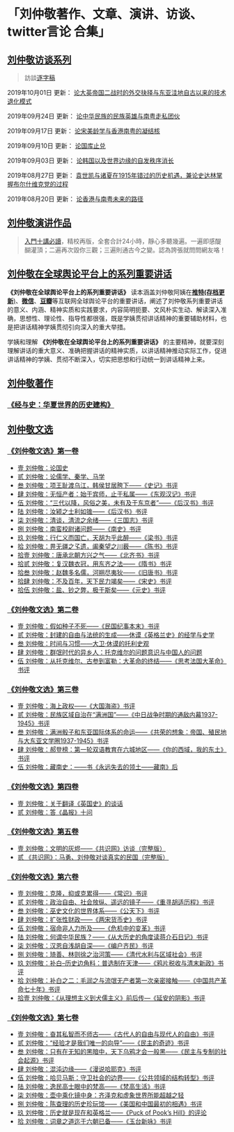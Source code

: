 # 「刘仲敬著作、文章、演讲、访谈、twitter言论 合集」

## [刘仲敬访谈系列](https://www.youtube.com/user/maho/videos)

> 訪談[逐字稿](https://github.com/LiuZhongjing/LiuZhongjing-All-In/blob/master/04_interview)

2019年10月01日 更新： [论大英帝国二战时的外交抉择与东亚洼地自古以来的技术退化模式](https://github.com/LiuZhongjing/LiuZhongjing-All-In/blob/master/04_interview/刘仲敬访谈056.md)

2019年09月24日 更新： [论中华民族的民族英雄与南粤走私团伙](https://github.com/LiuZhongjing/LiuZhongjing-All-In/blob/master/04_interview/刘仲敬访谈055.md)

2019年09月17日 更新： [论宋美龄学与香港南粤的凝结核](https://github.com/LiuZhongjing/LiuZhongjing-All-In/blob/master/04_interview/刘仲敬访谈054.md)

2019年09月10日 更新： [论国库止兑](https://github.com/LiuZhongjing/LiuZhongjing-All-In/blob/master/04_interview/刘仲敬访谈053.md)

2019年09月03日 更新： [论韩国以及世界边缘的自发秩序消长](https://github.com/LiuZhongjing/LiuZhongjing-All-In/blob/master/04_interview/刘仲敬访谈052.md)

2019年08月27日 更新： [袁世凯与诸夏在1915年错过的历史机遇，兼论史达林掌握布尔什维克党的过程](https://github.com/LiuZhongjing/LiuZhongjing-All-In/blob/master/04_interview/刘仲敬访谈051.md)

2019年08月20日 更新： [论香港与南粤未来的路径](https://github.com/LiuZhongjing/LiuZhongjing-All-In/blob/master/04_interview/刘仲敬访谈050.md)


## [刘仲敬演讲作品](https://www.youtube.com/playlist?list=PLXTvjPwNKocvFS7I8yEX83kmMp3OC1cYP)

> [入門十講必讀](https://www.youtube.com/playlist?list=PLBPiuae1XK1KypycgYVSxySs5dBf88Px9)，精校再版，全套合計24小時，靜心多聽幾遍。一遍即感醍醐灌頂；二遍再次毀你三觀；三遍則通古今之變。認為誇張就問問網友咯！


## [刘仲敬在全球舆论平台上的系列重要讲话](https://github.com/LiuZhongjing/LiuZhongjing-All-In/blob/master/01_Internet/README.md)

 **《刘仲敬在全球舆论平台上的系列重要讲话》** 读本涵盖刘仲敬阿姨在[**推特(存档更新**)](https://github.com/LiuZhongjing/LiuZhongjing-All-In/blob/master/01_Internet/刘仲敬Twitter/README.md)、[**微信**](https://github.com/LiuZhongjing/LiuZhongjing-All-In/blob/master/01_Internet/刘仲敬微信言论/README.md)、[**豆瓣**](https://github.com/LiuZhongjing/LiuZhongjing-All-In/blob/master/01_Internet/数卷残编言论集1-22/README.md)等互联网全球舆论平台的重要讲话，阐述了刘仲敬系列重要讲话的意义、内涵、精神实质和实践要求，内容简明扼要、文风朴实生动、解读深入准确，思想性、理论性、指导性都很强，既是学姨贯彻讲话精神的重要辅助材料，也是把讲话精神学姨贯彻引向深入的重大举措。

学姨和理解 **《刘仲敬在全球舆论平台上的系列重要讲话》** 的主要精神，就要深刻理解讲话的重大意义、准确把握讲话的精神实质，以讲话精神推动实际工作，促进讲话精神的学姨、贯彻不断深入，切实把思想和行动统一到讲话精神上来。

## [刘仲敬著作](https://github.com/LiuZhongjing/LiuZhongjing-All-In/blob/master/03_books/README.md)

### [《经与史：华夏世界的历史建构》](https://github.com/LiuZhongjing/LiuZhongjing-All-In/blob/master/03_books/经与史/README.md)

## [刘仲敬文选](https://github.com/LiuZhongjing/LiuZhongjing-All-In/blob/master/02_articles/README.md)
		
### [《刘仲敬文选》第一卷](https://github.com/LiuZhongjing/LiuZhongjing-All-In/blob/master/02_articles/《刘仲敬文选》第一卷.md)
- [壹 刘仲敬：论国史](https://github.com/LiuZhongjing/LiuZhongjing-All-In/blob/master/02_articles/《刘仲敬文选》第一卷.md#壹-刘仲敬论国史)
- [贰 刘仲敬：论儒学、秦学、马学](https://github.com/LiuZhongjing/LiuZhongjing-All-In/blob/master/02_articles/《刘仲敬文选》第一卷.md#贰-刘仲敬论儒学秦学马学)
- [叁 刘仲敬：项王耻渡乌江，韩侯甘居胯下——《史记》书评](https://github.com/LiuZhongjing/LiuZhongjing-All-In/blob/master/02_articles/《刘仲敬文选》第一卷.md#叁-刘仲敬项王耻渡乌江韩侯甘居胯下史记书评)
- [肆 刘仲敬：无恒产者：始于宾师，止于私属——《东观汉记》书评](https://github.com/LiuZhongjing/LiuZhongjing-All-In/blob/master/02_articles/《刘仲敬文选》第一卷.md#肆-刘仲敬无恒产者始于宾师止于私属东观汉记书评)
- [伍 刘仲敬：“三代以降，风俗之美，未有及于东京者”——《后汉书》书评](https://github.com/LiuZhongjing/LiuZhongjing-All-In/blob/master/02_articles/《刘仲敬文选》第一卷.md#伍-刘仲敬三代以降风俗之美未有及于东京者后汉书书评)
- [陆 刘仲敬：汝颍之士利如锥——《后汉书》书评](https://github.com/LiuZhongjing/LiuZhongjing-All-In/blob/master/02_articles/《刘仲敬文选》第一卷.md#陆-刘仲敬汝颍之士利如锥后汉书书评)
- [柒 刘仲敬：清谈，清流之余绪——《三国志》书评](https://github.com/LiuZhongjing/LiuZhongjing-All-In/blob/master/02_articles/《刘仲敬文选》第一卷.md#柒-刘仲敬清谈清流之余绪三国志书评)
- [捌 刘仲敬：南蛮校尉诸问题——《南史》书评](https://github.com/LiuZhongjing/LiuZhongjing-All-In/blob/master/02_articles/《刘仲敬文选》第一卷.md#捌-刘仲敬南蛮校尉诸问题南史书评)
- [玖 刘仲敬：行仁义而国亡，天胡为乎此醉——《梁书》书评](https://github.com/LiuZhongjing/LiuZhongjing-All-In/blob/master/02_articles/《刘仲敬文选》第一卷.md#玖-刘仲敬行仁义而国亡天胡为乎此醉梁书书评)
- [拾 刘仲敬：畀无疆之孓遗，阖秦望之川薮——《陈书》书评](https://github.com/LiuZhongjing/LiuZhongjing-All-In/blob/master/02_articles/《刘仲敬文选》第一卷.md#拾-刘仲敬畀无疆之孓遗阖秦望之川薮陈书书评)
- [拾壹 刘仲敬：唐承北朝方兴之气——《北齐书》书评](https://github.com/LiuZhongjing/LiuZhongjing-All-In/blob/master/02_articles/《刘仲敬文选》第一卷.md#拾壹-刘仲敬唐承北朝方兴之气北齐书书评)
- [拾贰 刘仲敬：复汉魏衣冠，用东齐之法——《隋书》书评](https://github.com/LiuZhongjing/LiuZhongjing-All-In/blob/master/02_articles/《刘仲敬文选》第一卷.md#拾贰-刘仲敬复汉魏衣冠用东齐之法隋书书评)
- [拾叁 刘仲敬：赵魏多名儒，河朔尽夷狄——《旧唐书》书评](https://github.com/LiuZhongjing/LiuZhongjing-All-In/blob/master/02_articles/《刘仲敬文选》第一卷.md#拾叁-刘仲敬赵魏多名儒河朔尽夷狄旧唐书书评)
- [拾肆 刘仲敬：不及百年，天下民力竭矣——《宋史》书评](https://github.com/LiuZhongjing/LiuZhongjing-All-In/blob/master/02_articles/《刘仲敬文选》第一卷.md#拾肆-刘仲敬不及百年天下民力竭矣宋史书评)
- [拾伍 刘仲敬：盐、钞之弊，极于斯矣——《元史》书评](https://github.com/LiuZhongjing/LiuZhongjing-All-In/blob/master/02_articles/《刘仲敬文选》第一卷.md#拾伍-刘仲敬盐钞之弊极于斯矣元史书评)

### [《刘仲敬文选》第二卷](https://github.com/LiuZhongjing/LiuZhongjing-All-In/blob/master/02_articles/《刘仲敬文选》第二卷.md)
- [壹 刘仲敬：假如种子不死——《民国纪事本末》书评](https://github.com/LiuZhongjing/LiuZhongjing-All-In/blob/master/02_articles/《刘仲敬文选》第二卷.md#壹-刘仲敬假如种子不死民国纪事本末书评)
- [贰 刘仲敬：封建的自由与法统的生成——休谟《英格兰史》的经学与史学](https://github.com/LiuZhongjing/LiuZhongjing-All-In/blob/master/02_articles/《刘仲敬文选》第二卷#贰-刘仲敬封建的自由与法统的生成休谟英格兰史的经学与史学)
- [叁 刘仲敬：时间与习惯——大卫·休谟的托利史观](https://github.com/LiuZhongjing/LiuZhongjing-All-In/blob/master/02_articles/《刘仲敬文选》第二卷.md#叁-刘仲敬时间与习惯大卫休谟的托利史观)
- [肆 刘仲敬：群氓时代的异乡人：托克维尔的问题意识与中国人的问题](https://github.com/LiuZhongjing/LiuZhongjing-All-In/blob/master/02_articles/《刘仲敬文选》第二卷.md#肆-刘仲敬群氓时代的异乡人托克维尔的问题意识与中国人的问题)
- [伍 刘仲敬：从托克维尔、古参到富勒：大革命的终结——《思考法国大革命》书评](https://github.com/LiuZhongjing/LiuZhongjing-All-In/blob/master/02_articles/《刘仲敬文选》第二卷.md#伍-刘仲敬从托克维尔古参到富勒大革命的终结思考法国大革命书评)

### [《刘仲敬文选》第三卷](https://github.com/LiuZhongjing/LiuZhongjing-All-In/blob/master/02_articles/《刘仲敬文选》第三卷.md)
- [壹 刘仲敬：海上政权——《大国海盗》书评](https://github.com/LiuZhongjing/LiuZhongjing-All-In/blob/master/02_articles/《刘仲敬文选》第三卷.md#[壹-刘仲敬海上政权大国海盗书评)
- [贰 刘仲敬：民族区域自治在“满洲国”——《中日战争时期的通敌内幕1937-1945》书评](https://github.com/LiuZhongjing/LiuZhongjing-All-In/blob/master/02_articles/《刘仲敬文选》第三卷.md#贰-刘仲敬民族区域自治在满洲国中日战争时期的通敌内幕1937-1945书评)
- [叁 刘仲敬：满洲骰子和东亚国际体系的命运——《共荣的想象：帝国、殖民地与大东亚文学圈1937-1945》书评](https://github.com/LiuZhongjing/LiuZhongjing-All-In/blob/master/02_articles/《刘仲敬文选》第三卷.md#叁-刘仲敬满洲骰子和东亚国际体系的命运共荣的想象帝国殖民地与大东亚文学圈1937-1945书评)
- [肆 刘仲敬：郝登榜：第一轮双语教育在六城地区——《你的西域，我的东土》书评](https://github.com/LiuZhongjing/LiuZhongjing-All-In/blob/master/02_articles/《刘仲敬文选》第三卷.md#肆-刘仲敬郝登榜第一轮双语教育在六城地区你的西域我的东土书评)
- [伍 刘仲敬：藏南史：——书《永远失去的领土——藏南》后](https://github.com/LiuZhongjing/LiuZhongjing-All-In/blob/master/02_articles/《刘仲敬文选》第三卷.md#伍-刘仲敬藏南史书永远失去的领土藏南后)

### [《刘仲敬文选》第四卷](https://github.com/LiuZhongjing/LiuZhongjing-All-In/blob/master/02_articles/《刘仲敬文选》第四卷.md)
- [壹 刘仲敬：关于翻译《英国史》的谈话](https://github.com/LiuZhongjing/LiuZhongjing-All-In/blob/master/02_articles/《刘仲敬文选》第四卷.md#壹-刘仲敬关于翻译英国史的谈话)
- [贰 刘仲敬：答《晶报》十问](https://github.com/LiuZhongjing/LiuZhongjing-All-In/blob/master/02_articles/《刘仲敬文选》第四卷.md#贰-刘仲敬答晶报十问)

### [《刘仲敬文选》第五卷](https://github.com/LiuZhongjing/LiuZhongjing-All-In/blob/master/02_articles/《刘仲敬文选》第五卷.md)
- [壹 刘仲敬：文明的灰烬——《共识网》访谈（完整版）](https://github.com/LiuZhongjing/LiuZhongjing-All-In/blob/master/02_articles/《刘仲敬文选》第五卷.md#壹-刘仲敬文明的灰烬共识网访谈完整版)
- [贰 《共识网》：马勇、刘仲敬对谈真实的民国（完整版）](https://github.com/LiuZhongjing/LiuZhongjing-All-In/blob/master/02_articles/《刘仲敬文选》第五卷.md#贰-共识网马勇刘仲敬对谈真实的民国完整版)

### [《刘仲敬文选》第六卷](https://github.com/LiuZhongjing/LiuZhongjing-All-In/blob/master/02_articles/《刘仲敬文选》第六卷.md)
- [壹 刘仲敬：克隆，抑或克累得——《常识》书评](https://github.com/LiuZhongjing/LiuZhongjing-All-In/blob/master/02_articles/《刘仲敬文选》第六卷.md#壹-刘仲敬克隆抑或克累得常识书评)
- [贰 刘仲敬：政治自由、社会放纵、遥远的镜子——《重寻胡适历程》书评](https://github.com/LiuZhongjing/LiuZhongjing-All-In/blob/master/02_articles/《刘仲敬文选》第六卷.md#贰-刘仲敬政治自由社会放纵遥远的镜子重寻胡适历程书评)
- [叁 刘仲敬：巫史文化的世界体系——《公天下》书评](https://github.com/LiuZhongjing/LiuZhongjing-All-In/blob/master/02_articles/《刘仲敬文选》第六卷.md#叁-刘仲敬巫史文化的世界体系公天下书评)
- [肆 刘仲敬：扩张性财政——《两宋货币史》书评](https://github.com/LiuZhongjing/LiuZhongjing-All-In/blob/master/02_articles/《刘仲敬文选》第六卷.md#肆-刘仲敬扩张性财政两宋货币史书评)
- [伍 刘仲敬：宿命非人力所及——《危机中的变革》书评](https://github.com/LiuZhongjing/LiuZhongjing-All-In/blob/master/02_articles/《刘仲敬文选》第六卷.md#伍-刘仲敬宿命非人力所及危机中的变革书评)
- [陆 刘仲敬：何谓中华民族？——《从大历史的角度读蒋介石日记》书评](https://github.com/LiuZhongjing/LiuZhongjing-All-In/blob/master/02_articles/《刘仲敬文选》第六卷.md#陆-刘仲敬何谓中华民族从大历史的角度读蒋介石日记书评)
- [柒 刘仲敬：汉恩自浅胡自深——《编户齐民》书评](https://github.com/LiuZhongjing/LiuZhongjing-All-In/blob/master/02_articles/《刘仲敬文选》第六卷.md#柒-刘仲敬汉恩自浅胡自深编户齐民书评)
- [捌 刘仲敬：琦善、林则徐之治河策——《清代水利与区域社会》书评](https://github.com/LiuZhongjing/LiuZhongjing-All-In/blob/master/02_articles/《刘仲敬文选》第六卷.md#捌-刘仲敬琦善林则徐之治河策清代水利与区域社会书评)
- [玖 刘仲敬：补白–历史边角料：普选制在天津——《鸦片税收与清末新政》书评](https://github.com/LiuZhongjing/LiuZhongjing-All-In/blob/master/02_articles/《刘仲敬文选》第六卷.md#玖-刘仲敬补白历史边角料普选制在天津鸦片税收与清末新政书评)
- [拾 刘仲敬：补白之二：毛润之与流氓无产者第一次亲密接触——《中国共产革命七十年》书评](https://github.com/LiuZhongjing/LiuZhongjing-All-In/blob/master/02_articles/《刘仲敬文选》第六卷.md#拾-刘仲敬补白之二毛润之与流氓无产者第一次亲密接触中国共产革命七十年书评)
- [拾壹 刘仲敬：《从理想主义到犬儒主义》前后传—《延安的阴影》书评](https://github.com/LiuZhongjing/LiuZhongjing-All-In/blob/master/02_articles/《刘仲敬文选》第六卷.md#拾壹-刘仲敬从理想主义到犬儒主义前后传延安的阴影书评)

### [《刘仲敬文选》第七卷](https://github.com/LiuZhongjing/LiuZhongjing-All-In/blob/master/02_articles/《刘仲敬文选》第七卷.md)
- [壹 刘仲敬：奋其私智而不师古——《古代人的自由与现代人的自由》书评](https://github.com/LiuZhongjing/LiuZhongjing-All-In/blob/master/02_articles/《刘仲敬文选》第七卷.md#壹-刘仲敬奋其私智而不师古古代人的自由与现代人的自由书评)
- [贰 刘仲敬：“经验才是我们唯一的向导”——《民主的奇迹》书评](https://github.com/LiuZhongjing/LiuZhongjing-All-In/blob/master/02_articles/《刘仲敬文选》第七卷.md#贰-刘仲敬经验才是我们唯一的向导民主的奇迹书评)
- [叁 刘仲敬：只有在无知的黑暗中，天下乌鸦才会一般黑——《民主与专制的社会起源》书评](https://github.com/LiuZhongjing/LiuZhongjing-All-In/blob/master/02_articles/《刘仲敬文选》第七卷.md#叁-刘仲敬只有在无知的黑暗中天下乌鸦才会一般黑民主与专制的社会起源书评)
- [肆 刘仲敬：混沌边缘——《漫说哈耶克》书评](https://github.com/LiuZhongjing/LiuZhongjing-All-In/blob/master/02_articles/《刘仲敬文选》第七卷.md#肆-刘仲敬混沌边缘漫说哈耶克书评)
- [伍 刘仲敬：哈贝马斯：守卫社会的边界——《公共领域的结构转型》书评](https://github.com/LiuZhongjing/LiuZhongjing-All-In/blob/master/02_articles/《刘仲敬文选》第七卷.md#伍-刘仲敬哈贝马斯守卫社会的边界公共领域的结构转型书评)
- [陆 刘仲敬：逸民高士眼中的梵高——《梵高生活》书评](https://github.com/LiuZhongjing/LiuZhongjing-All-In/blob/master/02_articles/《刘仲敬文选》第七卷.md#陆-刘仲敬逸民高士眼中的梵高梵高生活书评)
- [柒 刘仲敬：壶中乘化镜中身：齐泽克和虚象世界所能超越之轻](https://github.com/LiuZhongjing/LiuZhongjing-All-In/blob/master/02_articles/《刘仲敬文选》第七卷.md#柒-刘仲敬壶中乘化镜中身齐泽克和虚象世界所能超越之轻)
- [捌 刘仲敬：陈查理的历史珍玩馆——《美国和中国最初的相遇》书评](https://github.com/LiuZhongjing/LiuZhongjing-All-In/blob/master/02_articles/《刘仲敬文选》第七卷.md#捌-刘仲敬陈查理的历史珍玩馆美国和中国最初的相遇书评)
- [玖 刘仲敬：历史就是现在和英格兰——《Puck of Pook’s Hill》的评论](https://github.com/LiuZhongjing/LiuZhongjing-All-In/blob/master/02_articles/《刘仲敬文选》第七卷.md#玖-刘仲敬历史就是现在和英格兰Puck-of-Pooks-Hill书评)
- [拾 刘仲敬：词章之道迄于六朝已备——《玉台新咏》书评](https://github.com/LiuZhongjing/LiuZhongjing-All-In/blob/master/02_articles/《刘仲敬文选》第七卷.md#拾-刘仲敬词章之道迄于六朝已备玉台新咏书评)


